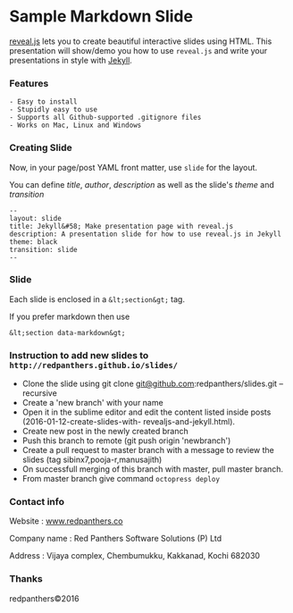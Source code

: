 Sample Markdown Slide
=========================

[reveal.js](https://github.com/hakimel/reveal.js/) lets you to create
beautiful interactive slides using HTML. This presentation will show/demo you
how to use `reveal.js` and write your presentations in style with [Jekyll](http://jekyllrb.com/).

### Features

    - Easy to install
    - Stupidly easy to use
    - Supports all Github-supported .gitignore files
    - Works on Mac, Linux and Windows
    
### Creating Slide

Now, in your page/post YAML front matter, use `slide` for the layout.

You can define *title*, *author*, *description* as well as the slide's *theme* and
*transition*

    --
    layout: slide
    title: Jekyll&#58; Make presentation page with reveal.js
    description: A presentation slide for how to use reveal.js in Jekyll
    theme: black
    transition: slide
    --

### Slide

Each slide is enclosed in a `&lt;section&gt;` tag.

If you prefer markdown then use

`&lt;section data-markdown&gt;`

### Instruction to add new slides to `http://redpanthers.github.io/slides/`


- Clone the slide using  git clone git@github.com:redpanthers/slides.git – recursive
- Create a 'new branch' with your name
- Open it in the sublime editor and edit the content listed inside posts (2016-01-12-create-slides-with-   revealjs-and-jekyll.html).
- Create new post in the newly created branch
- Push this branch to remote (git push origin 'newbranch')
- Create a pull request to master branch with a message to review the slides (tag sibinx7,pooja-r,manusajith)
- On successfull merging of this branch with master, pull master branch.
- From master branch give command `octopress deploy`  

### Contact info

Website : www.redpanthers.co

Company name : Red Panthers Software Solutions (P) Ltd

Address : Vijaya complex, Chembumukku, Kakkanad, Kochi 682030

### Thanks

redpanthers©2016